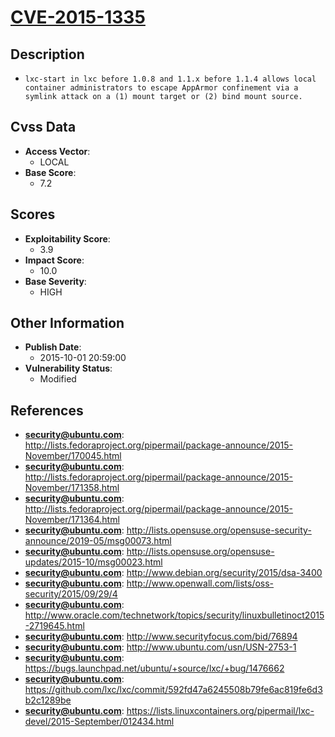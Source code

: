 
# [CVE-2015-1335](http://lists.fedoraproject.org/pipermail/package-announce/2015-November/170045.html)

## Description

- `lxc-start in lxc before 1.0.8 and 1.1.x before 1.1.4 allows local container administrators to escape AppArmor confinement via a symlink attack on a (1) mount target or (2) bind mount source.`

## Cvss Data

- **Access Vector**:
  - LOCAL
- **Base Score**:
  - 7.2

## Scores

- **Exploitability Score**:
  - 3.9
- **Impact Score**:
  - 10.0
- **Base Severity**:
  - HIGH

## Other Information

- **Publish Date**:
  - 2015-10-01 20:59:00
- **Vulnerability Status**:
  - Modified

## References

- **security@ubuntu.com**: http://lists.fedoraproject.org/pipermail/package-announce/2015-November/170045.html
- **security@ubuntu.com**: http://lists.fedoraproject.org/pipermail/package-announce/2015-November/171358.html
- **security@ubuntu.com**: http://lists.fedoraproject.org/pipermail/package-announce/2015-November/171364.html
- **security@ubuntu.com**: http://lists.opensuse.org/opensuse-security-announce/2019-05/msg00073.html
- **security@ubuntu.com**: http://lists.opensuse.org/opensuse-updates/2015-10/msg00023.html
- **security@ubuntu.com**: http://www.debian.org/security/2015/dsa-3400
- **security@ubuntu.com**: http://www.openwall.com/lists/oss-security/2015/09/29/4
- **security@ubuntu.com**: http://www.oracle.com/technetwork/topics/security/linuxbulletinoct2015-2719645.html
- **security@ubuntu.com**: http://www.securityfocus.com/bid/76894
- **security@ubuntu.com**: http://www.ubuntu.com/usn/USN-2753-1
- **security@ubuntu.com**: https://bugs.launchpad.net/ubuntu/+source/lxc/+bug/1476662
- **security@ubuntu.com**: https://github.com/lxc/lxc/commit/592fd47a6245508b79fe6ac819fe6d3b2c1289be
- **security@ubuntu.com**: https://lists.linuxcontainers.org/pipermail/lxc-devel/2015-September/012434.html
